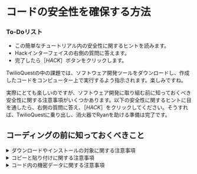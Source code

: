 # コードの安全性を確保する方法

<div class="aside">
<h3>To-Doリスト</h3>
<ul>
  <li>この簡単なチュートリアル内の安全性に関するヒントを読みます。</li>
  <li>Hackインターフェイスの右側の質問に答えます。</li>
  <li>完了したら［<em>HACK</em>］ボタンをクリックします。</li>
</ul>
</div>
TwilioQuestの中の課題では、ソフトウェア開発ツールをダウンロードし、作成したコードをコンピューター上で実行するよう指示されます。楽しみですね。

実際にとても楽しいのですが、ソフトウェア開発に取り組む前に知っておくべき安全性に関する注意事項がいくつかあります。以下の安全性に関するヒントに目を通したら、右側の質問に答え、［*HACK*］をクリックしてください。そうすれば、TwilioQuestに乗り出し、消火器でRyanを助ける準備は完了です。

## コーディングの前に知っておくべきこと

<details>
<summary>ダウンロードやインストールの対象に関する注意事項</summary>
ソフトウェア開発ツールやサードパーティ製ソフトウェアライブラリー（詳細は後述）は、コンピューター上のデータや、あなたがWebブラウザ経由でアクセスするデータの広範囲にわたりアクセスが可能です。ソフトウェアは信頼できるところからのみダウンロード、インストールするようにしましょう。

</details>
<details>
<summary>コピーと貼り付けに関する注意事項</summary>
開発者はインターネットで見つけたコードサンプルをコピー、貼り付けして使用するものですが、ここでも注意が必要です。特定のコマンドやコードが何を行うのか不明な場合は、信頼できる相談相手や指導者に確認してみましょう。実行するコードは一般に、あなたがコンピューターのユーザーとしてできること（個人のファイルやデータへのアクセスなど）が何でも可能です。

</details>
<details>
<summary>コード内の機密データに関する注意事項</summary>
ソフトウェア開発者として成長してくると、さまざまな機密データを扱うことが増えてきます。メールアドレス、電話番号、その他の個人情報（あなた自身や他者）などのデータです。コード内で個人データを扱うときは、その情報が保存、アクセスされる場所や方法について考えるようにします。データをコードファイル内に格納しているでしょうか。その場合、そのコードファイルに誰がアクセスできるでしょうか。誤って[GitHub](https://github.com)やその他のファイル共有システムで他者と共有される可能性はあるでしょうか。

データを取り扱うときに、こうした点を検討することで、あなたやユーザーを守ることができます。

</details>
